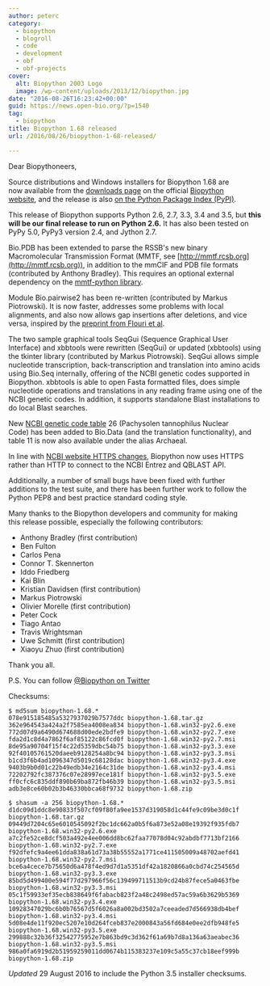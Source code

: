 ```yaml
---
author: peterc
category:
  - biopython
  - blogroll
  - code
  - development
  - obf
  - obf-projects
cover:
  alt: Biopython 2003 Logo
  image: /wp-content/uploads/2013/12/biopython.jpg
date: "2016-08-26T16:23:42+00:00"
guid: https://news.open-bio.org/?p=1540
tag:
  - biopython
title: Biopython 1.68 released
url: /2016/08/26/biopython-1-68-released/

---
```

Dear Biopythoneers,

Source distributions and Windows installers for Biopython 1.68 are now available from the [downloads page](http://biopython.org/wiki/Download) on the official [Biopython website](http://biopython.org/), and the release is also [on the Python Package Index (PyPI)](https://pypi.python.org/pypi/biopython/1.68).

This release of Biopython supports Python 2.6, 2.7, 3.3, 3.4 and 3.5, but **this will be our final release to run on Python 2.6.** It has also been tested on PyPy 5.0, PyPy3 version 2.4, and Jython 2.7.

Bio.PDB has been extended to parse the RSSB's new binary Macromolecular Transmission Format (MMTF, see [http://mmtf.rcsb.org](http://mmtf.rcsb.org)), in addition to the mmCIF and PDB file formats (contributed by Anthony Bradley). This requires an optional external dependency on the [mmtf-python library](https://github.com/rcsb/mmtf-python).

Module Bio.pairwise2 has been re-written (contributed by Markus Piotrowski). It is now faster, addresses some problems with local alignments, and also now allows gap insertions after deletions, and vice versa, inspired by the [preprint from Flouri et al](http://dx.doi.org/10.1101/031500).

The two sample graphical tools SeqGui (Sequence Graphical User Interface) and xbbtools were rewritten (SeqGui) or updated (xbbtools) using the tkinter library (contributed by Markus Piotrowski). SeqGui allows simple nucleotide transcription, back-transcription and translation into amino acids using Bio.Seq internally, offering of the NCBI genetic codes supported in Biopython. xbbtools is able to open Fasta formatted files, does simple nucleotide operations and translations in any reading frame using one of the NCBI genetic codes. In addition, it supports standalone Blast installations to do local Blast searches.

New [NCBI genetic code table](https://www.ncbi.nlm.nih.gov/Taxonomy/Utils/wprintgc.cgi) 26 (Pachysolen tannophilus Nuclear Code) has been added to Bio.Data (and the translation functionality), and table 11 is now also available under the alias Archaeal.

In line with [NCBI website HTTPS changes](https://www.ncbi.nlm.nih.gov/news/06-10-2016-ncbi-https/), Biopython now uses HTTPS rather than HTTP to connect to the NCBI Entrez and QBLAST API.

Additionally, a number of small bugs have been fixed with further additions to the test suite, and there has been further work to follow the Python PEP8 and best practice standard coding style.

Many thanks to the Biopython developers and community for making this release possible, especially the following contributors:

- Anthony Bradley (first contribution)
- Ben Fulton
- Carlos Pena
- Connor T. Skennerton
- Iddo Friedberg
- Kai Blin
- Kristian Davidsen (first contribution)
- Markus Piotrowski
- Olivier Morelle (first contribution)
- Peter Cock
- Tiago Antao
- Travis Wrightsman
- Uwe Schmitt (first contribution)
- Xiaoyu Zhuo (first contribution)

Thank you all.

P.S. You can follow [@Biopython on Twitter](https://twitter.com/Biopython)

Checksums:

```
$ md5sum biopython-1.68.*
078e915185485a5327937029b7577ddc biopython-1.68.tar.gz
362e964543a424a2f7585ea4008ea834 biopython-1.68.win32-py2.6.exe
772d07d9a6490d674688d00ede2bdfe9 biopython-1.68.win32-py2.7.exe
fda2d1c8d4a7862f6af85122c86fcd0f biopython-1.68.win32-py2.7.msi
8de95a90704f15f4c22d5359dbc54b75 biopython-1.68.win32-py3.3.exe
92f40105761520daeeb9128254a8bc94 biopython-1.68.win32-py3.3.msi
b1cd3f6b4ad1096347d5019c68128dac biopython-1.68.win32-py3.4.exe
9403b9b0d01c22b49edb34e2164c31de biopython-1.68.win32-py3.4.msi
72202792fc387376c07e28997ece181f biopython-1.68.win32-py3.5.exe
ff0cfc6c835ddf890b69ba872fb46b39 biopython-1.68.win32-py3.5.msi
adb3e8ce60b02b3b46330bbca68f9732 biopython-1.68.zip
```

```
$ shasum -a 256 biopython-1.68.*
d1dc09d1ddc8e90833f507cf09f80fa9ee1537d319058d1c44fe9c09be3d0c1f  biopython-1.68.tar.gz
09449d7204c65e6010545092f2bc1dc662a0b5f6a873e52a08e19392f935fdb7  biopython-1.68.win32-py2.6.exe
a7c2fe52ce8dcf503a492e4ee006dd8bc62faa77078d04c92abdbf7713bf2166  biopython-1.68.win32-py2.7.exe
f92dfefc9a4ee61dda838a61d73a38b55552a1771ce411505009a48702aefd41  biopython-1.68.win32-py2.7.msi
bce6a4cece7b75650d6a478f4ed9d7d1a5351df42a1820866a0cbd74c254565d  biopython-1.68.win32-py3.3.exe
85bd5d499400e594f77d297966f56c139499711513b9cd24b87fece5a0463fbe  biopython-1.68.win32-py3.3.msi
05c1f59933ef35ecb838649f6fabacb823f2a48c2498ed57ac59a6b3629b5369  biopython-1.68.win32-py3.4.exe
10928347029bc6b0b76567d5f6026a8a002bd3502a7ceeaded7d566938db4bef  biopython-1.68.win32-py3.4.msi
5d08e4de11f920ec5207e10d264fceb837e2000843a56fd684e0ee2dfb948fe5  biopython-1.68.win32-py3.5.exe
299888c32b36f32542775952e7b863bd9c3d362f61a69b7d8a136a63aeabec36  biopython-1.68.win32-py3.5.msi
986a0fa6919d2b51959259011dd0674b115383237e109c5a55c37cb18eef999b  biopython-1.68.zip
```

 _Updated_ 29 August 2016 to include the Python 3.5 installer checksums.
